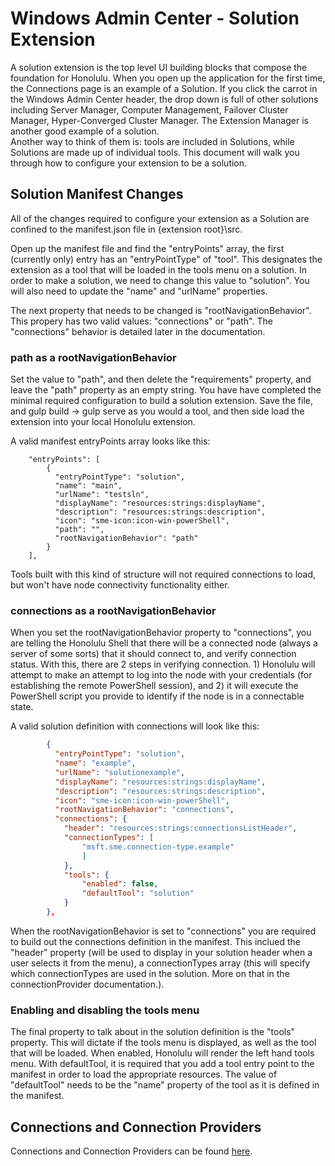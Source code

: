 # Windows Admin Center - Solution Extension #

A solution extension is the top level UI building blocks that compose the foundation for Honolulu.  When you open up the application for the first time, the Connections page is an example of a Solution.  If you click the carrot in the Windows Admin Center header, the drop down is full of other solutions including Server Manager, Computer Management, Failover Cluster Manager, Hyper-Converged Cluster Manager.  The Extension Manager is another good example of a solution.  
Another way to think of them is: tools are included in Solutions, while Solutions are made up of individual tools.  This document will walk you through how to configure your extension to be a solution.

## Solution Manifest Changes ##

All of the changes required to configure your extension as a Solution are confined to the manifest.json file in {extension root}\src.  

Open up the manifest file and find the "entryPoints" array, the first (currently only) entry has an "entryPointType" of "tool".  This designates the extension as a tool that will be loaded in the tools menu on a solution.  In order to make a solution, we need to change this value to "solution".  You will also need to update the "name" and "urlName" properties.

The next property that needs to be changed is "rootNavigationBehavior".  This propery has two valid values: "connections" or "path".  The "connections" behavior is detailed later in the documentation.

### path as a rootNavigationBehavior ###

Set the value to "path", and then delete the "requirements" property, and leave the "path" property as an empty string.  You have have completed the minimal required configuration to build a solution extension.  Save the file, and gulp build -> gulp serve as you would a tool, and then side load the extension into your local Honolulu extension.

A valid manifest entryPoints array looks like this:
```
    "entryPoints": [
        {
          "entryPointType": "solution",
          "name": "main",
          "urlName": "testsln",
          "displayName": "resources:strings:displayName",
          "description": "resources:strings:description",
          "icon": "sme-icon:icon-win-powerShell",
          "path": "",
          "rootNavigationBehavior": "path"
        }
    ],
```

Tools built with this kind of structure will not required connections to load, but won't have node connectivity functionality either.

### connections as a rootNavigationBehavior ###

When you set the rootNavigationBehavior property to "connections", you are telling the Honolulu Shell that there will be a connected node (always a server of some sorts) that it should connect to, and verify connection status.  With this, there are 2 steps in verifying connection.  1) Honolulu will attempt to make an attempt to log into the node with your credentials (for establishing the remote PowerShell session), and 2) it will execute the PowerShell script you provide to identify if the node is in a connectable state.

A valid solution definition with connections will look like this:

``` json
        {
          "entryPointType": "solution",
          "name": "example",
          "urlName": "solutionexample",
          "displayName": "resources:strings:displayName",
          "description": "resources:strings:description",
          "icon": "sme-icon:icon-win-powerShell",
          "rootNavigationBehavior": "connections",
          "connections": {
            "header": "resources:strings:connectionsListHeader",
            "connectionTypes": [
                "msft.sme.connection-type.example"
                ]
            },
            "tools": {
                "enabled": false,
                "defaultTool": "solution"
            }
        },
```

When the rootNavigationBehavior is set to "connections" you are required to build out the connections definition in the  manifest.  This inclued the "header" property (will be used to display in your solution header when a user selects it from the menu), a connectionTypes array (this will specify which connectionTypes are used in the solution.  More on that in the connectionProvider documentation.).

### Enabling and disabling the tools menu ###

The final property to talk about in the solution definition is the "tools" property.  This will dictate if the tools menu is displayed, as well as the tool that will be loaded.  When enabled, Honolulu will render the left hand tools menu.  With defaultTool, it is required that you add a tool entry point to the manifest in order to load the appropriate resources.  The value of "defaultTool" needs to be the "name" property of the tool as it is defined in the manifest.

## Connections and Connection Providers ##

Connections and Connection Providers can be found [here](connection-provider.md).
